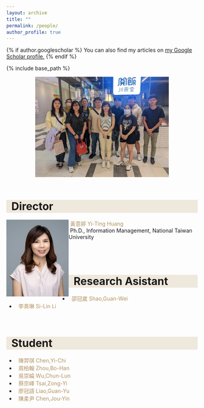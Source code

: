 ```yaml
---
layout: archive
title: ""
permalink: /people/
author_profile: true
---
```


{% if author.googlescholar %}
  You can also find my articles on <u><a href="{{author.googlescholar}}">my Google Scholar profile</a>.</u>
{% endif %}

{% include base_path %}
<div align="center">
  <img src="/images/Group1.jpg" width="70%" height="70%">
</div>
<br>

<!-- Director -->
<h1 style= "background:#efe8dc">&nbsp; Director</h1>

<img src="/images/Yi-ting2.jpg" align="left"/>
   <font color="#b29362"> &nbsp;黃意婷 Yi-Ting Huang</font><br>
   &nbsp;Ph.D., Information Management, National Taiwan University<br><br><br><br>

<!-- Research Asistant -->
<h1 style= "background:#efe8dc">&nbsp; Research Asistant</h1>
<ul>
  <li>
    <font color="#b29362">&nbsp;&nbsp;邵冠崴 Shao,Guan-Wei</font><br>
  </li>
  <li>
    <font color="#b29362">&nbsp;&nbsp;李熹琳 Si-Lin Li</font><br>
  </li>
</ul>
<br>

<!-- Student -->
<h1 style= "background:#efe8dc">&nbsp; Student</h1>
<ul>
  <li><font color="#b29362">&nbsp;&nbsp;陳羿琪 Chen,Yi-Chi</font></li>
  <li><font color="#b29362">&nbsp;&nbsp;周柏翰 Zhou,Bo-Han</font></li>
  <li><font color="#b29362">&nbsp;&nbsp;吳崇綸 Wu,Chun-Lun</font></li>
  <li><font color="#b29362">&nbsp;&nbsp;蔡宗嶧 Tsai,Zong-Yi</font></li>
  <li><font color="#b29362">&nbsp;&nbsp;廖冠語 Liao,Guan-Yu</font></li>
  <li><font color="#b29362">&nbsp;&nbsp;陳柔尹 Chen,Jou-Yin</font></li>
</ul>
